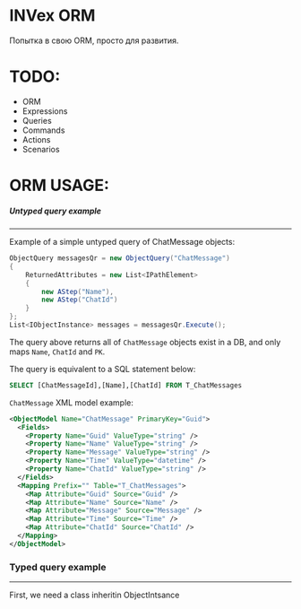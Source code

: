 # INVex ORM

Попытка в свою ORM, просто для развития.

# TODO:
* ORM
* Expressions
* Queries
* Commands
* Actions
* Scenarios

# ORM USAGE:
##### Untyped query example
----------
Example of a simple untyped query of ChatMessage objects:
```csharp
ObjectQuery messagesQr = new ObjectQuery("ChatMessage")
{
	ReturnedAttributes = new List<IPathElement>
	{
		new AStep("Name"),
		new AStep("ChatId")
	}
};
List<IObjectInstance> messages = messagesQr.Execute();
```
The query above returns all of `ChatMessage` objects exist in a DB, and only maps `Name`, `ChatId` and `PK`.

The query is equivalent to a SQL statement below:
```sql
SELECT [ChatMessageId],[Name],[ChatId] FROM T_ChatMessages
```
`ChatMessage` XML model example:
```xml
<ObjectModel Name="ChatMessage" PrimaryKey="Guid">
  <Fields>
    <Property Name="Guid" ValueType="string" />
    <Property Name="Name" ValueType="string" />
    <Property Name="Message" ValueType="string" />
    <Property Name="Time" ValueType="datetime" />
    <Property Name="ChatId" ValueType="string" />
  </Fields>
  <Mapping Prefix="" Table="T_ChatMessages">
    <Map Attribute="Guid" Source="Guid" />
    <Map Attribute="Name" Source="Name" />
    <Map Attribute="Message" Source="Message" />
    <Map Attribute="Time" Source="Time" />
    <Map Attribute="ChatId" Source="ChatId" />
  </Mapping>
</ObjectModel>
```
### Typed query example
----------
First, we need a class inheritin ObjectIntsance